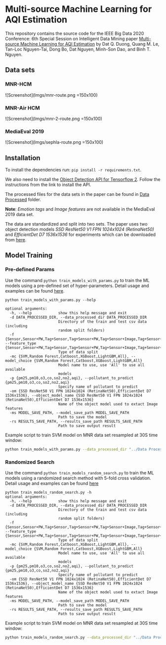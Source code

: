 # Multi-source Machine Learning for AQI Estimation
This repository contains the source code for the IEEE Big Data 2020 Conference: 6th Special Session on Intelligent Data Mining paper [Multi-source Machine Learning for AQI Estimation]() by Dat Q. Duong, Quang M. Le, Tan-Loc Nguyen-Tai, Dong Bo, Dat Nguyen, Minh-Son Dao, and Binh T. Nguyen.

## Data sets

### MNR-HCM
![Screenshot](Imgs/mnr-route.png =150x100)

### MNR-Air HCM
![Screenshot](Imgs/mnr-2-route.png =150x100)

### MediaEval 2019
![Screenshot](Imgs/sephla-route.png =150x100)

##  Installation
To install the dependencies run: `pip install -r requirements.txt`. 

We also need to install the [Object Detection API for Tensorflow 2](https://github.com/tensorflow/models/blob/master/research/object_detection/g3doc/tf2.md). Follow the instructions from the link to install the API.

The processed files for the data sets in the paper can be found in [Data Processed](https://github.com/dat181197/Big_Data_AQI_Estimation/tree/clean_codes/Data%20Processed) folder.

**Note**: *Emotion tags* and *Image features* are not available in the MediaEval 2019 data set.

The data are standardized and split into two sets.
The paper uses two object detection models *SSD ResNet50 V1 FPN 1024x1024 (RetinaNet50)* and *EfficientDet D7 1536x1536* for experiments which can be downloaded from [here](https://github.com/tensorflow/models/blob/master/research/object_detection/g3doc/tf2_detection_zoo.md).

## Model Training

### Pre-defined Params

Use the command `python train_models_with_params.py` to train the ML models using a pre-defined set of hyper-parameters. Detail usage and examples can be found [here](https://github.com/dat181197/Big_Data_AQI_Estimation/blob/master/Scripts/scripts%20input%20examples/train_models_with_params_inputs.md).

```
python train_models_with_params.py --help

optional arguments:
  -h, --help            show this help message and exit
  -d DATA_PROCESSED_DIR, --data_processed_dir DATA_PROCESSED_DIR
                        Directory of the train and test csv data (including
                        random split folders)
  -f {Sensor,Sensor+PW,Tag+Sensor,Tag+Sensor+PW,Tag+Sensor+Image,Tag+Sensor+Image+PW}, --feature_type {Sensor,Sensor+PW,Tag+Sensor,Tag+Sensor+PW,Tag+Sensor+Image,Tag+Sensor+Image+PW}
                        Type of data split
  -mc {SVM,Random Forest,Catboost,XGBoost,LightGBM,All}, --model_choice {SVM,Random Forest,Catboost,XGBoost,LightGBM,All}
                        Model name to use, use 'All' to use all available
                        models
  -p {pm25,pm10,o3,co,so2,no2,aqi}, --pollutant_to_predict {pm25,pm10,o3,co,so2,no2,aqi}
                        Specify name of pollutant to predict
  -om {SSD ResNet50 V1 FPN 1024x1024 (RetinaNet50),EfficientDet D7 1536x1536}, --object_model_name {SSD ResNet50 V1 FPN 1024x1024 (RetinaNet50),EfficientDet D7 1536x1536}
                        Name of the object model used to extact Image features
  -ms MODEL_SAVE_PATH, --model_save_path MODEL_SAVE_PATH
                        Path to save the model
  -rs RESULTS_SAVE_PATH, --results_save_path RESULTS_SAVE_PATH
                        Path to save output result
```
Example script to train SVM model on MNR data set resampled at 30S time window:
```bash
python train_models_with_params.py --data_processed_dir "../Data Processed/MNR Processed/" --feature_type "Sensor" --model_choice "SVM" --model_save_path "../Saved Models/Test Params/MNR 30S Dataset/" --results_save_path "../Results/Test Params/MNR 30S Dataset"
```

### Randomized Search

Use the command `python train_models_random_search.py` to train the ML models using a randomized search method with 5-fold cross validation. Detail usage and examples can be found [here](https://github.com/dat181197/Big_Data_AQI_Estimation/blob/master/Scripts/scripts%20input%20examples/train_models_random_search_inputs.md)

```
python train_models_random_search.py -h
optional arguments:
  -h, --help            show this help message and exit
  -d DATA_PROCESSED_DIR, --data_processed_dir DATA_PROCESSED_DIR
                        Directory of the train and test csv data (including
                        random split folders)
  -f {Sensor,Sensor+PW,Tag+Sensor,Tag+Sensor+PW,Tag+Sensor+Image,Tag+Sensor+Image+PW}, --feature_type {Sensor,Sensor+PW,Tag+Sensor,Tag+Sensor+PW,Tag+Sensor+Image,Tag+Sensor+Image+PW}
                        Type of data split
  -mc {SVM,Random Forest,Catboost,XGBoost,LightGBM,All}, --model_choice {SVM,Random Forest,Catboost,XGBoost,LightGBM,All}
                        Model name to use, use 'All' to use all available
                        models
  -p {pm25,pm10,o3,co,so2,no2,aqi}, --pollutant_to_predict {pm25,pm10,o3,co,so2,no2,aqi}
                        Specify name of pollutant to predict
  -om {SSD ResNet50 V1 FPN 1024x1024 (RetinaNet50),EfficientDet D7 1536x1536}, --object_model_name {SSD ResNet50 V1 FPN 1024x1024 (RetinaNet50),EfficientDet D7 1536x1536}
                        Name of the object model used to extact Image features
  -ms MODEL_SAVE_PATH, --model_save_path MODEL_SAVE_PATH
                        Path to save the model
  -rs RESULTS_SAVE_PATH, --results_save_path RESULTS_SAVE_PATH
                        Path to save output result
```

Example script to train SVM model on MNR data set resampled at 30S time window:
```bash
python train_models_random_search.py --data_processed_dir "../Data Processed/MNR Processed/" --feature_type "Sensor" --model_choice "SVM" --model_save_path "../Saved Models/MNR 30S Dataset/Randomized Search/" --results_save_path "../Results/MNR 30S Dataset/Randomized Search/"
```
